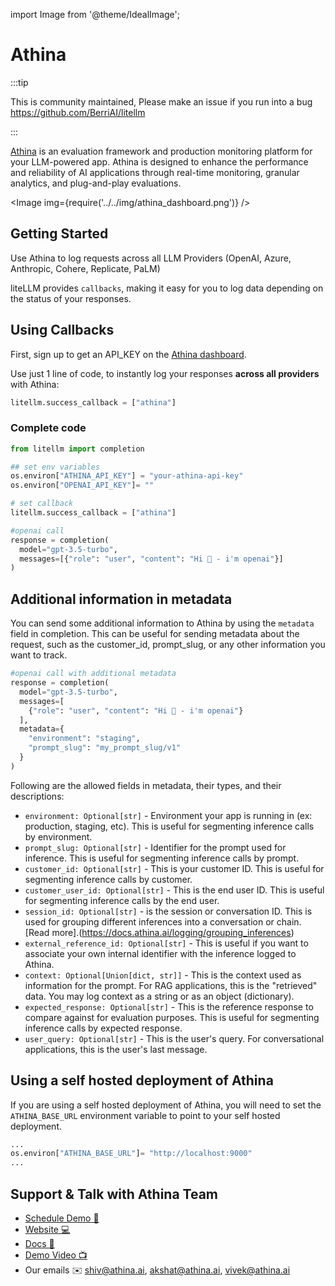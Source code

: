 import Image from '@theme/IdealImage';

# Athina


:::tip

This is community maintained, Please make an issue if you run into a bug
https://github.com/BerriAI/litellm

:::


[Athina](https://athina.ai/) is an evaluation framework and production monitoring platform for your LLM-powered app. Athina is designed to enhance the performance and reliability of AI applications through real-time monitoring, granular analytics, and plug-and-play evaluations.

<Image img={require('../../img/athina_dashboard.png')} />

## Getting Started

Use Athina to log requests across all LLM Providers (OpenAI, Azure, Anthropic, Cohere, Replicate, PaLM)

liteLLM provides `callbacks`, making it easy for you to log data depending on the status of your responses.

## Using Callbacks

First, sign up to get an API_KEY on the [Athina dashboard](https://app.athina.ai).

Use just 1 line of code, to instantly log your responses **across all providers** with Athina:

```python
litellm.success_callback = ["athina"]
```

### Complete code

```python
from litellm import completion

## set env variables
os.environ["ATHINA_API_KEY"] = "your-athina-api-key"
os.environ["OPENAI_API_KEY"]= ""

# set callback
litellm.success_callback = ["athina"]

#openai call
response = completion(
  model="gpt-3.5-turbo", 
  messages=[{"role": "user", "content": "Hi 👋 - i'm openai"}]
) 
```

## Additional information in metadata
You can send some additional information to Athina by using the `metadata` field in completion. This can be useful for sending metadata about the request, such as the customer_id, prompt_slug, or any other information you want to track.

```python
#openai call with additional metadata
response = completion(
  model="gpt-3.5-turbo",
  messages=[
    {"role": "user", "content": "Hi 👋 - i'm openai"}
  ],
  metadata={
    "environment": "staging",
    "prompt_slug": "my_prompt_slug/v1"
  }
)
```

Following are the allowed fields in metadata, their types, and their descriptions:

* `environment: Optional[str]` - Environment your app is running in (ex: production, staging, etc). This is useful for segmenting inference calls by environment.
* `prompt_slug: Optional[str]` - Identifier for the prompt used for inference. This is useful for segmenting inference calls by prompt.
* `customer_id: Optional[str]` - This is your customer ID. This is useful for segmenting inference calls by customer.
* `customer_user_id: Optional[str]` - This is the end user ID. This is useful for segmenting inference calls by the end user.
* `session_id: Optional[str]` - is the session or conversation ID. This is used for grouping different inferences into a conversation or chain. [Read more].(https://docs.athina.ai/logging/grouping_inferences)
* `external_reference_id: Optional[str]` - This is useful if you want to associate your own internal identifier with the inference logged to Athina.
* `context: Optional[Union[dict, str]]` - This is the context used as information for the prompt. For RAG applications, this is the "retrieved" data. You may log context as a string or as an object (dictionary).
* `expected_response: Optional[str]` - This is the reference response to compare against for evaluation purposes. This is useful for segmenting inference calls by expected response.
* `user_query: Optional[str]` - This is the user's query. For conversational applications, this is the user's last message.


## Using a self hosted deployment of Athina

If you are using a self hosted deployment of Athina, you will need to set the `ATHINA_BASE_URL` environment variable to point to your self hosted deployment.

```python
...
os.environ["ATHINA_BASE_URL"]= "http://localhost:9000"
...
```

## Support & Talk with Athina Team

- [Schedule Demo 👋](https://cal.com/shiv-athina/30min)
- [Website 💻](https://athina.ai/?utm_source=litellm&utm_medium=website)
- [Docs 📖](https://docs.athina.ai/?utm_source=litellm&utm_medium=website)
- [Demo Video 📺](https://www.loom.com/share/d9ef2c62e91b46769a39c42bb6669834?sid=711df413-0adb-4267-9708-5f29cef929e3)
- Our emails ✉️ shiv@athina.ai, akshat@athina.ai, vivek@athina.ai
